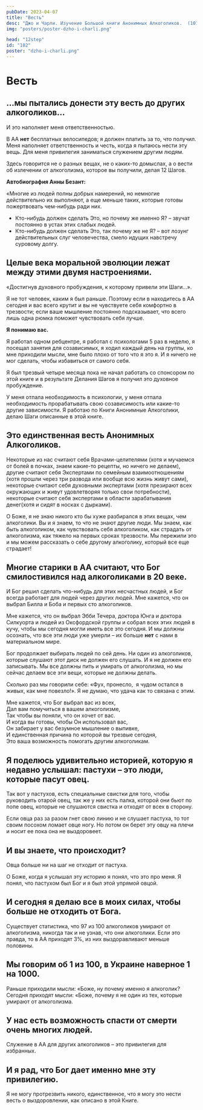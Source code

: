 ```yaml
---
pubDate: 2023-04-07
title: "Весть"
desc: "Джо и Чарли. Изучение Большой книги Анонимных Алкоголиков.  (101)"
img: "posters/poster-dzho-i-charli.png"

head: "12step"
id: "102"
poster: "dzho-i-charli.png"
---
```


# Весть

## …мы пытались донести эту весть до других алкоголиков…

И это наполняет меня ответственностью.

В АА **нет** бесплатных велосипедов; я должен платить за то, что получил.
Меня наполняет ответственность и честь, когда я пытаюсь нести эту вещь. Для меня привилегия заниматься служением другим людям.

Здесь говорится не о разных вещах, не о каких-то домыслах, а о вести об излечении от алкоголизма, которое вы получили, делая 12 Шагов.

**Автобиография Анны Безант:**

«Многие из людей полны добрых намерений, но немногие действительно их выполняют, а еще меньше таких, которые готовы пожертвовать чем-нибудь ради них.

- Кто-нибудь должен сделать Это, но почему же именно Я? – звучат постоянно в устах этих слабых людей.
- Кто-нибудь должен сделать Это, так почему же не Я? – вот лозунг действительных слуг человечества, смело идущих навстречу суровому долгу.

## Целые века моральной эволюции лежат между этими двумя настроениями.

«Достигнув духовного пробуждения, к которому привели эти Шаги…».

Я не тот человек, каким я был раньше. Поэтому если в находитесь в АА сегодня и вас всего крутит и вы не чувствуете себя комфортно в трезвости; если ваше мышление постоянно подсказывает, что всего лишь одна рюмка поможет чувствовать себя лучше.

**Я понимаю вас.**

Я работал одном ребцентре, я работал с психологами 5 раз в неделю, я посещал занятия для созависимых, я ходил каждый день на группы, ко мне приходили мысли, мне было плохо от того что я это я. И я ничего не мог сделать, чтобы избавиться от самого себя.

Я был трезвый четыре месяца пока не начал работать со спонсором по этой книге и в результате Делания Шагов я получил это духовное пробуждение.

У меня отпала необходимость в психологии, у меня отпала необходимость прорабатывать свою созависимость или какие-то другие зависимости. Я работаю по Книги Анонимные Алкоголики, делаю Шаги описанные в этой книге.

## Это единственная весть Анонимных Алкоголиков.

Некоторые из нас считают себя Врачами-целителями (хотя и мучаемся от болей в почках, знаем какие-то рецепты, но ничего не делаем), другие считают себя Экспертами по семейным взаимоотношениям (хотя прошли через три развода или вообще всю жизнь живут сами), некоторые считают себя духовными экспертами (хотя презирают всех окружающих и живут удовлетворяя только свои потребности), некоторые считают себя экспертами в области зарабатывания денег(хотя и сидят в носках с дырками).

О Боже, я не знаю никого кто бы хуже разбирался в этих вещах, чем алкоголики. Вы и я знаем, то что не знают другие люди. Мы знаем, как быть алкоголиком, как чувствовать себя алкоголиком, как страдать от алкоголизма, как тяжело на первых сроках трезвости. Мы пережили это и мы можем рассказать о себе другому алкоголику, который все еще страдает!

## Многие старики в АА считают, что Бог смилостивился над алкоголиками в 20 веке.

И Бог решил сделать что-нибудь для этих несчастных людей, и Бог всегда работает для людей через других людей. Мне кажется, что он выбрал Билла и Боба и первых сто алкоголиков.

Мне кажется, что он выбрал Эбби Течера, доктора Юнга и доктора Силкуорта и людей из Оксфордской группы и собрал всех этих людей в кучу, чтобы мы сегодня могли иметь все это сегодня. И мы должны осознать, что все эти люди уже умерли – их больше **нет** с нами в материальном мире.

Бог продолжает выбирать людей по сей день. Ни один из алкоголиков, которые слушают этот диск не должен его слушать. И я не должен его записывать. Мы все должны пить и умирать от алкоголизма, но мы сейчас делаем все эти вещи, которые не должны делать.

Сколько раз мы говорили себе: «Фух, пронесло,  я чудом остался в живых, как мне повезло!». Я не думаю, что удача как то связана с этим.

Мне кажется, что Бог выбрал вас из всех, <br>
Дал вам помучиться в вашем алкоголизме, <br>
Так чтобы вы поняли, что он хочет от вас. <br>
И когда вы готовы, чтобы Он использовал вас, <br>
Он забирает у вас безумное мышление о выпивке, <br>
И единственная причина по которой вы трезвые сегодня, <br>
Это ваша возможность помогать другим алкоголикам.

## Я поделюсь удивительно историей, которую я недавно услышал: пастухи – это люди, которые пасут овец.

Так вот у пастухов, есть специальные свистки для того, чтобы руководить отарой овец, так же у них есть палка, которой они бьют по попе овец, которые не слушаются свистка и отходят от всех в сторону.

Если овца раз за разом гнет свою линию и не слушает пастуха, то тот своим посохом ломает овце ногу. Но потом он берет эту овцу на плечи и носит ее пока она не выздоровеет.

## И вы знаете, что происходит?

Овца больше ни на шаг не отходит от пастуха.

О Боже, когда я услышал эту историю я понял, что это про меня. Я понял, что пастухом был Бог и я был этой упрямой овцой.

## И сегодня я делаю все в моих силах, чтобы больше не отходить от Бога.

Существует статистика, что 97 из 100 алкоголиков умирают от алкоголизма, никогда так и не узнав, что они алкоголики. Если это правда, то в АА приходят 3%, из них выздоравливают меньше половины.

## Мы говорим об 1 из 100, в Украине наверное 1 на 1000.

Раньше приходили мысли: «Боже, ну почему именно я алкоголик? Сегодня приходят мысли: «Боже, почему я не один из тех, которые умирают от алкоголизма.

## У нас есть возможность спасти от смерти очень многих людей.

Служение в АА для других алкоголиков – это привилегия для избранных.

## И я рад, что Бог дает именно мне эту привилегию.

Я не могу протрезвить никого, единственное, что я могу это нести весть о выздоровлении, как описано в этой Книге.
